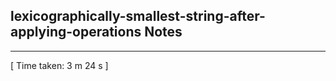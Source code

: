 <h2>lexicographically-smallest-string-after-applying-operations Notes</h2><hr>[ Time taken: 3 m 24 s ]